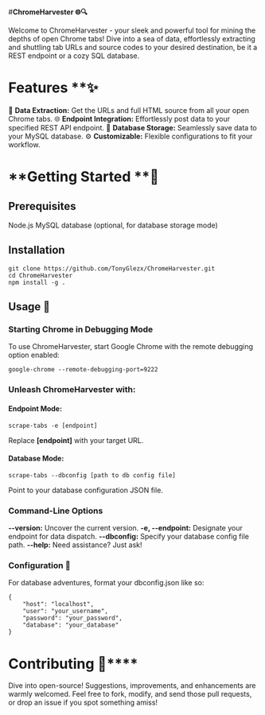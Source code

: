 #**ChromeHarvester 🌐🔍**

Welcome to ChromeHarvester - your sleek and powerful tool for mining the depths of open Chrome tabs! Dive into a sea of data, effortlessly extracting and shuttling tab URLs and source codes to your desired destination, be it a REST endpoint or a cozy SQL database.

# Features **✨

📄 **Data Extraction:** Get the URLs and full HTML source from all your open Chrome tabs.
🌐 **Endpoint Integration:** Effortlessly post data to your specified REST API endpoint.
💾 **Database Storage:** Seamlessly save data to your MySQL database.
⚙️ **Customizable:** Flexible configurations to fit your workflow.

# **Getting Started **🏁

## **Prerequisites**
Node.js
MySQL database (optional, for database storage mode)

## **Installation**
````
git clone https://github.com/TonyGlezx/ChromeHarvester.git
cd ChromeHarvester
npm install -g .
````
## **Usage 🔧**

### **Starting Chrome in Debugging Mode**

To use ChromeHarvester, start Google Chrome with the remote debugging option enabled:

````
google-chrome --remote-debugging-port=9222
````

### **Unleash ChromeHarvester with:**

#### **Endpoint Mode:**
````
scrape-tabs -e [endpoint]
````
Replace **[endpoint]** with your target URL.

#### **Database Mode:**


````
scrape-tabs --dbconfig [path to db config file]
````
Point to your database configuration JSON file.
### **Command-Line Options**

**--version:** Uncover the current version.
**-e, --endpoint:** Designate your endpoint for data dispatch.
**--dbconfig:** Specify your database config file path.
**--help:** Need assistance? Just ask!

### **Configuration 📝**

For database adventures, format your dbconfig.json like so:

```
{
    "host": "localhost",
    "user": "your_username",
    "password": "your_password",
    "database": "your_database"
}
```

# Contributing 🤝****

Dive into open-source! Suggestions, improvements, and enhancements are warmly welcomed. Feel free to fork, modify, and send those pull requests, or drop an issue if you spot something amiss!

